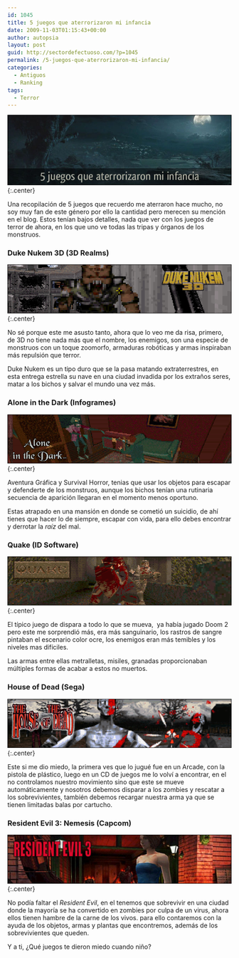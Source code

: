 ```yaml
---
id: 1045
title: 5 juegos que aterrorizaron mi infancia
date: 2009-11-03T01:15:43+00:00
author: autopsia
layout: post
guid: http://sectordefectuoso.com/?p=1045
permalink: /5-juegos-que-aterrorizaron-mi-infancia/
categories:
  - Antiguos
  - Ranking
tags:
  - Terror
---
```

![5 juegos que aterrorizaron mi infancia](/images/2009/11/5juegos.jpg){:.center}

Una recopilación de 5 juegos que recuerdo me aterraron hace mucho, no soy muy fan de este género por ello la cantidad pero merecen su mención en el blog. Estos tenían bajos detalles, nada que ver con los juegos de terror de ahora, en los que uno ve todas las tripas y órganos de los monstruos.

<!--more-->

### Duke Nukem 3D (3D Realms)

![Duke Nukem 3D](/images/2009/11/nukem.png){:.center}

No sé porque este me asusto tanto, ahora que lo veo me da risa, primero, de 3D no tiene nada más que el nombre, los enemigos, son una especie de monstruos con un toque zoomorfo, armaduras robóticas y armas inspiraban más repulsión que terror.

Duke Nukem es un tipo duro que se la pasa matando extraterrestres, en esta entrega estrella su nave en una ciudad invadida por los extraños seres, matar a los bichos y salvar el mundo una vez más.

### Alone in the Dark (Infogrames)

![Alone in The Dark](/images/2009/11/alone.png){:.center}

Aventura Gráfica y Survival Horror, tenias que usar los objetos para escapar y defenderte de los monstruos, aunque los bichos tenían una rutinaria secuencia de aparición llegaran en el momento menos oportuno.

Estas atrapado en una mansión en donde se cometió un suicidio, de ahí tienes que hacer lo de siempre, escapar con vida, para ello debes encontrar y derrotar la _raíz_ del mal.

### Quake (ID Software)

![Quake](/images/2009/11/quake.png){:.center}

El típico juego de dispara a todo lo que se mueva,  ya había jugado Doom 2 pero este me sorprendió más, era más sanguinario, los rastros de sangre pintaban el escenario color ocre, los enemigos eran más temibles y los niveles mas difíciles.

Las armas entre ellas metralletas, misiles, granadas proporcionaban múltiples formas de acabar a estos no muertos.

### House of Dead (Sega)

![House of the Dead](/images/2009/11/housedead.png){:.center}

Este si me dio miedo, la primera ves que lo jugué fue en un Arcade, con la pistola de plástico, luego en un CD de juegos me lo volví a encontrar, en el no controlamos nuestro movimiento sino que este se mueve automáticamente y nosotros debemos disparar a los zombies y rescatar a los sobrevivientes, también debemos recargar nuestra arma ya que se tienen limitadas balas por cartucho.

### Resident Evil 3: Nemesis (Capcom)

![Resident Evil 3](/images/2009/11/resident.jpg){:.center}

No podía faltar el _Resident Evil_, en el tenemos que sobrevivir en una ciudad donde la mayoría se ha convertido en zombies por culpa de un virus, ahora ellos tienen hambre de la carne de los vivos. para ello contaremos con la ayuda de los objetos, armas y plantas que encontremos, además de los sobrevivientes que queden.

Y a ti, ¿Qué juegos te dieron miedo cuando niño?
